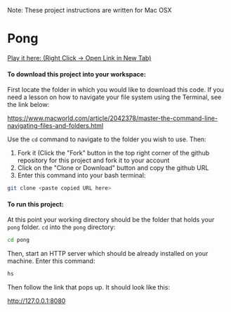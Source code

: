 Note: These project instructions are written for Mac OSX

# Pong

<a href = "https://jsbin.com/kumifavazi/1/edit?output" target="_blank"> Play it here:  (Right Click -> Open Link in New Tab)</a>

#### To download this project into your workspace:

First locate the folder in which you would like to download this code. If you need a lesson on how to navigate your file system using the Terminal, see the link below:

https://www.macworld.com/article/2042378/master-the-command-line-navigating-files-and-folders.html

Use the `cd` command to navigate to the folder you wish to use. Then:

1) Fork it (Click the "Fork" button in the top right corner of the github repository for this project and fork it to your
account
2) Click on the "Clone or Download" button and copy the github URL
3) Enter this command into your bash terminal:

```bash
git clone <paste copied URL here>
```

#### To run this project:

At this point your working directory should be the folder that holds your `pong` folder. `cd` into the `pong` directory:

```bash
cd pong
```

Then, start an HTTP server which should be already installed on your machine. Enter this command:

```bash
hs
```

Then follow the link that pops up. It should look like this:

  http://127.0.0.1:8080
